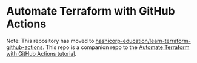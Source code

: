 # Automate Terraform with GitHub Actions

Note: This repository has moved to [hashicorp-education/learn-terraform-github-actions](https://github.com/hashicorp-education/learn-terraform-github-actions).
This repo is a companion repo to the [Automate Terraform with GitHub Actions tutorial](https://developer.hashicorp.com/terraform/tutorials/automation/github-actions).
